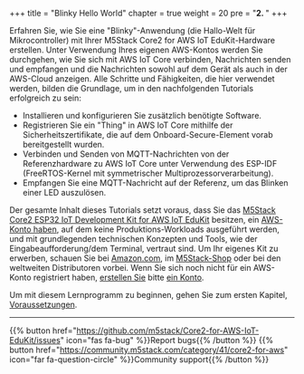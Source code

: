 +++
title = "Blinky Hello World"
chapter = true
weight = 20
pre = "<b>2. </b>"
+++

Erfahren Sie, wie Sie eine &quot;Blinky&quot;-Anwendung (die Hallo-Welt für Mikrocontroller) mit Ihrer M5Stack Core2 for AWS IoT EduKit-Hardware erstellen. Unter Verwendung Ihres eigenen AWS-Kontos werden Sie durchgehen, wie Sie sich mit AWS IoT Core verbinden, Nachrichten senden und empfangen und die Nachrichten sowohl auf dem Gerät als auch in der AWS-Cloud anzeigen. Alle Schritte und Fähigkeiten, die hier verwendet werden, bilden die Grundlage, um in den nachfolgenden Tutorials erfolgreich zu sein:

- Installieren und konfigurieren Sie zusätzlich benötigte Software.
- Registrieren Sie ein &quot;Thing&quot; in AWS IoT Core mithilfe der Sicherheitszertifikate, die auf dem Onboard-Secure-Element vorab bereitgestellt wurden.
- Verbinden und Senden von MQTT-Nachrichten von der Referenzhardware zu AWS IoT Core unter Verwendung des ESP-IDF (FreeRTOS-Kernel mit symmetrischer Multiprozessorverarbeitung).
- Empfangen Sie eine MQTT-Nachricht auf der Referenz, um das Blinken einer LED auszulösen.

Der gesamte Inhalt dieses Tutorials setzt voraus, dass Sie das [M5Stack Core2 ESP32 IoT Development Kit for AWS IoT EduKit](https://www.amazon.com/dp/B08NP5LVFH) besitzen, ein [AWS-Konto haben](https://signin.aws.amazon.com/signin), auf dem keine Produktions-Workloads ausgeführt werden, und mit grundlegenden technischen Konzepten und Tools, wie der Eingabeaufforderung/dem Terminal, vertraut sind. Um Ihr eigenes Kit zu erwerben, schauen Sie bei [Amazon.com](https://www.amazon.com/dp/B08NP5LVFH), im [M5Stack-Shop](https://m5stack.com/products/m5stack-core2-esp32-iot-development-kit-for-aws-iot-edukit) oder bei den weltweiten Distributoren vorbei. Wenn Sie sich noch nicht für ein AWS-Konto registriert haben, [erstellen Sie](https://portal.aws.amazon.com/billing/signup) bitte [ein Konto](https://portal.aws.amazon.com/billing/signup).

Um mit diesem Lernprogramm zu beginnen, gehen Sie zum ersten Kapitel, [Voraussetzungen](/de/blinky-hello-world/prerequisites.html).

---
{{% button href="https://github.com/m5stack/Core2-for-AWS-IoT-EduKit/issues" icon="fas fa-bug" %}}Report bugs{{% /button %}} {{% button href="https://community.m5stack.com/category/41/core2-for-aws" icon="far fa-question-circle" %}}Community support{{% /button %}}